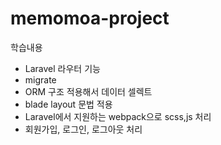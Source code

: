 # memomoa-project
학습내용
- Laravel 라우터 기능
- migrate
- ORM 구조 적용해서 데이터 셀렉트
- blade layout 문법 적용
- Laravel에서 지원하는 webpack으로 scss,js  처리
- 회원가입, 로그인, 로그아웃 처리
